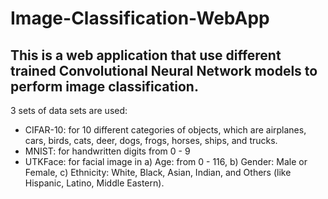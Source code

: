 # Image-Classification-WebApp
## This is a web application that use different trained Convolutional Neural Network models to perform image classification.
3 sets of data sets are used:
- CIFAR-10: for 10 different categories of objects, which are airplanes, cars, birds, cats, deer, dogs, frogs, horses, ships, and trucks.
- MNIST: for handwritten digits from 0 - 9
- UTKFace: for facial image in a) Age: from 0 - 116, b) Gender: Male or Female, c) Ethnicity: White, Black, Asian, Indian, and Others (like Hispanic, Latino, Middle Eastern).





